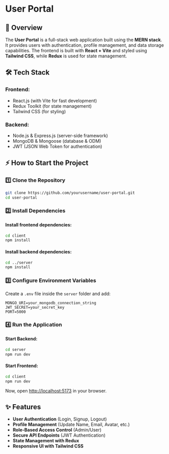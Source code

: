 # User Portal

## 🚀 Overview
The **User Portal** is a full-stack web application built using the **MERN stack**. It provides users with authentication, profile management, and data storage capabilities. The frontend is built with **React + Vite** and styled using **Tailwind CSS**, while **Redux** is used for state management.

## 🛠️ Tech Stack
### Frontend:
- React.js (with Vite for fast development)
- Redux Toolkit (for state management)
- Tailwind CSS (for styling)

### Backend:
- Node.js & Express.js (server-side framework)
- MongoDB & Mongoose (database & ODM)
- JWT (JSON Web Token for authentication)

## ⚡ How to Start the Project
### 1️⃣ Clone the Repository
```bash
git clone https://github.com/yourusername/user-portal.git
cd user-portal
```

### 2️⃣ Install Dependencies
#### Install frontend dependencies:
```bash
cd client
npm install
```
#### Install backend dependencies:
```bash
cd ../server
npm install
```

### 3️⃣ Configure Environment Variables
Create a `.env` file inside the `server` folder and add:
```env
MONGO_URI=your_mongodb_connection_string
JWT_SECRET=your_secret_key
PORT=5000
```

### 4️⃣ Run the Application
#### Start Backend:
```bash
cd server
npm run dev
```
#### Start Frontend:
```bash
cd client
npm run dev
```
Now, open [http://localhost:5173](http://localhost:5173) in your browser.

## ✨ Features
- **User Authentication** (Login, Signup, Logout)
- **Profile Management** (Update Name, Email, Avatar, etc.)
- **Role-Based Access Control** (Admin/User)
- **Secure API Endpoints** (JWT Authentication)
- **State Management with Redux**
- **Responsive UI with Tailwind CSS**